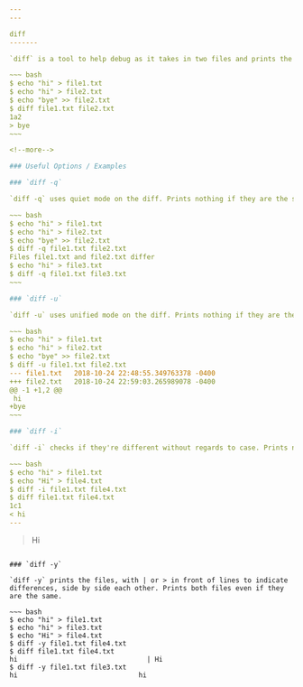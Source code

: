 ```yaml
---
---

diff
-------

`diff` is a tool to help debug as it takes in two files and prints the lines that are different. Prints nothing if they are the same. This is useful for checking output against correct output for test cases.

~~~ bash
$ echo "hi" > file1.txt
$ echo "hi" > file2.txt
$ echo "bye" >> file2.txt
$ diff file1.txt file2.txt
1a2
> bye
~~~

<!--more-->

### Useful Options / Examples

### `diff -q`

`diff -q` uses quiet mode on the diff. Prints nothing if they are the same.

~~~ bash
$ echo "hi" > file1.txt
$ echo "hi" > file2.txt
$ echo "bye" >> file2.txt
$ diff -q file1.txt file2.txt
Files file1.txt and file2.txt differ
$ echo "hi" > file3.txt
$ diff -q file1.txt file3.txt
~~~

### `diff -u`

`diff -u` uses unified mode on the diff. Prints nothing if they are the same. Shows both files combined in one. words with + in front need to be added while those with - in front need to be deleted.

~~~ bash
$ echo "hi" > file1.txt
$ echo "hi" > file2.txt
$ echo "bye" >> file2.txt
$ diff -u file1.txt file2.txt 
--- file1.txt	2018-10-24 22:48:55.349763378 -0400
+++ file2.txt	2018-10-24 22:59:03.265989078 -0400
@@ -1 +1,2 @@
 hi
+bye
~~~

### `diff -i`

`diff -i` checks if they're different without regards to case. Prints nothing if they are the same.

~~~ bash
$ echo "hi" > file1.txt
$ echo "Hi" > file4.txt
$ diff -i file1.txt file4.txt 
$ diff file1.txt file4.txt 
1c1
< hi
---
```

> Hi
~~~

### `diff -y`

`diff -y` prints the files, with | or > in front of lines to indicate differences, side by side each other. Prints both files even if they are the same.

~~~ bash
$ echo "hi" > file1.txt
$ echo "hi" > file3.txt
$ echo "Hi" > file4.txt
$ diff -y file1.txt file4.txt 
$ diff file1.txt file4.txt 
hi							      |	Hi
$ diff -y file1.txt file3.txt 
hi								hi
~~~
